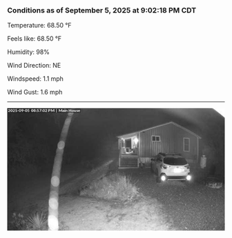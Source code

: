 ### Conditions as of September 5, 2025 at 9:02:18 PM CDT 

Temperature: 68.50 &deg;F

Feels like: 68.50 &deg;F

Humidity: 98%

Wind Direction: NE

Windspeed: 1.1 mph

Wind Gust: 1.6 mph

---

<img src="./images/latest.jpeg"/>

